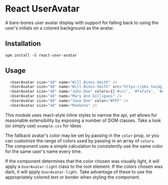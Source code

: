 # React UserAvatar

A bare-bones user avatar display with support for falling back to using the user's initials on a colored background as the avatar.

## Installation

`npm install -S react-user-avatar`

## Usage

```js
  <UserAvatar size="48" name="Will Binns-Smith" />
  <UserAvatar size="48" name="Will Binns-Smith" src="https://pbs.twimg.com/profile_images/429442426038538240/6Ac9kykG_400x400.jpeg" />
  <UserAvatar size="48" name="John Doe" colors={['#ccc', '#fafafa', '#ccaabb']}/>
  <UserAvatar size="48" name="Mary Ann Gilligans" />
  <UserAvatar size="48" name="Jane Doe" color="#FFF" />
  <UserAvatar size="48" name="Madonna" />
```

This module uses react-style inline styles to narrow the api, yet allows for reasonable extensibility by exposing
a number of DOM classes. Take a look (or simply use) `example.css` for ideas.

The fallback avatar's color may be set by passing in the `color` prop, or you can customize the range of colors
used by passing in an array of `colors`. The component uses a simple calculation to consistently use the same
color for the same user's name every time.

If the component determines that the color chosen was visually light, it will apply a `UserAvatar-light` class to the root element.
If the colors chosen was dark, it will apply `UserAvatar-light`. Take advantage of these to use the appropriately colored text or border
when styling the component.
